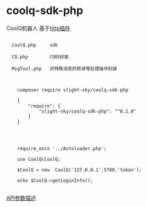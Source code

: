 # coolq-sdk-php

CoolQ机器人 基于[http插件](https://richardchien.github.io/coolq-http-api/#/) 


```
  
  CoolQ.php     sdk
  
  CQ.php        CQ码封装
  
  MsgTool.php   对特殊消息的转译等处理操作封装
  
```
```

    composer require slight-sky/coolq-sdk-php
    
    {
        "require": {
    		"slight-sky/coolq-sdk-php": "^0.1.0"
        }
    }

    
    

```

```
    require_once '../Autoloader.php';
    
    use CoolQ\CoolQ;
    
    $CoolQ = new  CoolQ('127.0.0.1',5700,'token');
    
    echo $CoolQ->getLoginInfo();
    
```


[API参数描述](https://richardchien.github.io/coolq-http-api/#/API)